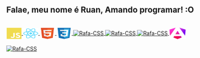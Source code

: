 ## Falae, meu nome é Ruan, Amando programar! :O



<div align="center">
  <a href="https://github.com/carlosruan12307">
    
    


</div>

<div style="display: inline_block"><br>
  <img align="center" alt="Rafa-Js" height="30" width="40" src="https://raw.githubusercontent.com/devicons/devicon/master/icons/javascript/javascript-plain.svg">
  <img align="center" alt="Rafa-React" height="30" width="40" src="https://raw.githubusercontent.com/devicons/devicon/master/icons/react/react-original.svg">
  <img align="center" alt="Rafa-HTML" height="30" width="40" src="https://raw.githubusercontent.com/devicons/devicon/master/icons/html5/html5-original.svg">
  <img align="center" alt="Rafa-CSS" height="30" width="40" src="https://raw.githubusercontent.com/devicons/devicon/master/icons/css3/css3-original.svg">
<img align="center" alt="Rafa-CSS" height="30" width="35" src="https://user-images.githubusercontent.com/33158051/103925017-e7673b80-50e4-11eb-9379-ceb82e3f382c.png">
 <img align="center" alt="Rafa-CSS" height="30" width="35" src="https://raw.githubusercontent.com/jmnote/z-icons/master/svg/java.svg">
 <img align="center" alt="Rafa-CSS" height="30" width="45" src="https://user-images.githubusercontent.com/4727/38117898-75c704e4-336c-11e8-82bb-dffd73f55e94.png">
 <img align="center" alt="Rafa-CSS" height="30" width="45" src="https://raw.githubusercontent.com/devicons/devicon/master/icons/angular/angular-original.svg">
  
 

 <!--  <h2 align="center" >⚡Stats⚡</h2>
<br>
<div align="center" >
  <picture>
  <source
    srcset="https://github-readme-stats.vercel.app/api?username=artur-debv&show_icons=true&theme=dark"
    media="(prefers-color-scheme: dark)"
  />
  <source
    srcset="https://github-readme-stats.vercel.app/api?username=carlosruan12307&show_icons=true"
    media="(prefers-color-scheme: light), (prefers-color-scheme: no-preference)"
  />
  <img src="https://github-readme-stats.vercel.app/api?username=carlosruan12307&show_icons=true" />
</picture>
</div>
<br>      
    -->       
          
</div>
 
 
<div> 


</div>
<br>
 <img alt="Rafa-CSS" height="300" src="https://c.tenor.com/5ry-200hErMAAAAd/tenor.gif">
